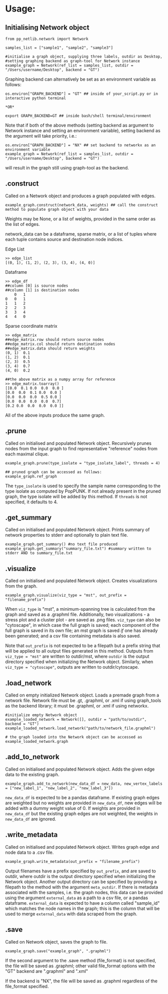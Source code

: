 # Usage:

## Initialising Network object
```
from pp_netlib.network import Network

samples_list = ["sample1", "sample2", "sample3"]

#initialise a graph object, supplying three labels, outdir as Desktop,
#setting graphing backend as graph-tool for Network instance
example_graph = Network(ref_list = samples_list, outdir = "/Users/username/Desktop", backend = "GT")
```

Graphing backend can alternatively be set as an environment variable as follows:
```
os.environ["GRAPH_BACKEND"] = "GT" ## inside of your_script.py or in interactive python terminal

*OR*

export GRAPH_BACKEND=GT ## inside bash/shell terminal/environment
```
Note that if both of the above methods (setting backend as argument to Network instance and setting an environment variable), setting backend as the argument will take priority, i.e.:
```
os.environ["GRAPH_BACKEND"] = "NX" ## set backend to networkx as an environment variable
example_graph = Network(ref_list = samples_list, outdir = "/Users/username/Desktop", backend = "GT")
```
will result in the graph still using graph-tool as the backend.

## .construct

Called on a Network object and produces a graph populated with edges.

```
example_graph.construct(network_data, weights) ## call the construct method to populate graph object with your data
```

Weights may be None, or a list of weights, provided in the same order as the list of edges.

network_data can be a dataframe, sparse matrix, or a list of tuples where each tuple contains source and destination node indices.

Edge List
```
>> edge_list
[(0, 1), (1, 2), (2, 3), (3, 4), (4, 0)]
```

Dataframe 
```
>> edge_df
##column [0] is source nodes
##column [1] is destination nodes
    0   1
0   0   1
1   1   2
2   2   3
3   3   4
4   4   0
```

Sparse coordinate matrix
```
>> edge_matrix
##edge_matrix.row should return source nodes
##edge_matrix.col should return destination nodes
##edge_matrix.data should return weights
(0, 1)	0.1
(1, 2)	0.1
(2, 3)	0.5
(3, 4)	0.7
(4, 0)	0.2

##the above matrix as a numpy array for reference
>> edge_matrix.toarray()
[[0.0  0.1 0.0  0.0  0.0 ]
[0.0  0.0  0.1 0.0  0.0 ]
[0.0  0.0  0.0  0.5 0.0 ]
[0.0  0.0  0.0  0.0  0.7]
[0.2 0.0  0.0  0.0  0.0 ]]
```
All of the above inputs produce the same graph.

## .prune
Called on initialised and populated Network object. Recursively prunes nodes from the input graph to find representative "reference" nodes from each maximal clique.
```
example_graph.prune(type_isolate = "type_isolate_label", threads = 4)

## pruned graph can be accessed as follows:
example_graph.ref_graph
```
The `type_isolate` is used to specify the sample name corresponding to the type isolate as computed by PopPUNK. If not already present in the pruned graph, the type isolate will be added by this method. If `threads` is not specified, it defaults to 4.

## .get_summary
Called on initialised and populated Network object. Prints summary of network properties to stderr and optionally to plain text file.

```
example_graph.get_summary() #no text file produced
example_graph.get_summary("summary_file.txt") #summary written to stderr AND to summary_file.txt
```

## .visualize
Called on initialised and populated Network object. Creates visualizations from the graph.
```
example_graph.visualize(viz_type = "mst", out_prefix = "filename_prefix")
```
When `viz_type` is "mst", a minimum-spanning tree is calculated from the graph and saved as a .graphml file. Additionally, two visualizations - a stress plot and a cluster plot -  are saved as .png files. `viz_type` can also be "cytoscape", in which case the full graph is saved; each component of the full graph is saved in its own file; an mst graph is saved *if* one has already been generated; and a csv file containing metadata is also saved.

Note that `out_prefix` is not expected to be a filepath but a prefix string that will be applied to all output files generated in this method.
Outputs from `viz_type = "mst"` are written to outdir/mst, where `outdir` is the output directory specified when initializing the Network object. Similarly, when `viz_type = "cytoscape"`, outputs are written to outdir/cytoscape.

## .load_network
Called on empty initialized Network object. Loads a premade graph from a network file. Network file must be .gt, .graphml, or .xml if using graph_tools as the backend library; it must be .graphml, or .xml if using networkx.

```
#initialize empty Network object
example_loaded_network = Network([], outdir = "path/to/outdir", backend = "GT")
example_loaded_network.load_network("path/to/network_file.graphml")

# the graph loaded into the Network object can be accessed as
example_loaded_network.graph
```

## .add_to_network
Called on initialised and populated Network object. Adds the given edge data to the existing graph.
```
example_graph.add_to_network(new_data_df = new_data, new_vertex_labels = ["new_label_1", "new_label_2", "new_label_3"])
```
`new_data_df` is expected to be a pandas dataframe. If existing graph edges are weighted but no weights are provided in `new_data_df`, new edges will be added with a dummy weight value of 0. If weights are provided in `new_data_df` but the existing graph edges are not weighted, the weights in `new_data_df` are ignored.

## .write_metadata
Called on initialised and populated Network object. Writes graph edge and node data to a .csv file.
```
example_graph.write_metadata(out_prefix = "filename_prefix")
```
Output filenames have a prefix specified by `out_prefix`, and are saved to outdir, where outdir is the output directory specified when initializing the Network object. Another output directory can be specified by providing a filepath to the method with the argument `meta_outdir`. If there is metadata associated with the samples, i.e. the graph nodes, this data can be provided using the argument `external_data` as a path to a csv file, or a pandas dataframe. `external_data` is expected to have a column called "sample_id" which matches the node names in the graph; this is the column that will be used to merge `external_data` with data scraped from the graph.

## .save
Called on Network object, saves the graph to file. 
```
example_graph.save("example_graph", ".graphml")
```
If the second argument to the .save method (file_format) is not specified, the file will be saved as .graphml; other valid file_format options with the "GT" backend are ".graphml" and ".xml"

If the backend is "NX", the file will be saved as .graphml regardless of the file_format specified.
